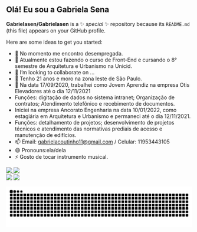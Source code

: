 ## Olá! Eu sou a Gabriela Sena


**Gabrielasen/Gabrielasen** is a ✨ _special_ ✨ repository because its `README.md` (this file) appears on your GitHub profile.

Here are some ideas to get you started:

- 🔭 No momento me encontro desempregada.
- 🌱 Atualmente estou fazendo o curso de Front-End e cursando o 8° semestre de Arquitetura e Urbanismo na Unicid.
- 👯 I’m looking to collaborate on ...
- 🤔 Tenho 21 anos e moro na zona leste de São Paulo.
- 💬 Na data 17/09/2020, trabalhei como Jovem Aprendiz na empresa Otis Elevadores até o dia 12/11/2021
- Funções: digitação de dados no sistema intranet; Organização de contratos; Atendimento telefônico e recebimento de documentos.
- Iniciei na empresa Ancorato Engenharia na data 10/01/2022, como estagiária em Arquitetura e Urbanismo e permaneci até o dia 12/11/2021.
- Funções: detalhamento de projetos; desenvolvimento de projetos técnicos e atendimento das normativas prediais de acesso e manutenção de edifícios.
- 📫 Email: gabrielacoutinho11@gmail.com / Celular: 11953443105
- 😄 Pronouns:ela/dela
- ⚡ Gosto de tocar instrumento musical.

<div>
  <a href="https://github.com/Gabrielasen">
  <img width="48%" src ="https://github-readme-stats.vercel.app/api?username=Gabrielasen&show_icons=true&theme=dracula&include_all_commits=true&count_private=true">
  <img width="48%" src ="https://github-readme-stats.vercel.app/api/top-langs/?username=Gabrielasen&layout=compact&langs_count=16&theme=dracula">
    </div>

<div>   
     <a href="https://instagram.com/sgabriela3394" target="_blank"><img src="https://img.shields.io/badge/-Instagram-%23E4405F?style=for-the-badge&logo=instagram&logoColor=white" target="_blank"></a>
  <a href = "mailto:gabrielacoutinho11@gmail.com"><img src="https://img.shields.io/badge/-Gmail-%23333?style=for-the-badge&logo=gmail&logoColor=white" target="_blank"></a> 
  
  
</div>

   ![Snake animation](https://github.com/yayahsilva/yayahsilva/blob/output/github-contribution-grid-snake.svg) 
